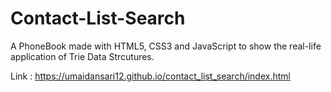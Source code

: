 # Contact-List-Search
A PhoneBook made with HTML5, CSS3 and JavaScript to show the real-life application of Trie Data Strcutures.

Link : https://umaidansari12.github.io/contact_list_search/index.html
